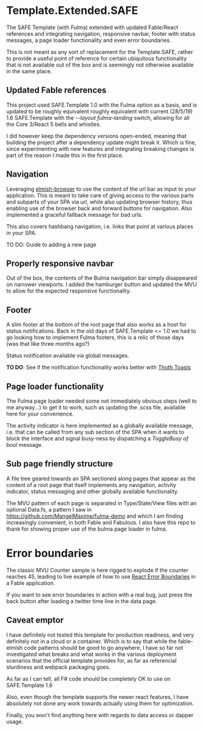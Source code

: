 # Template.Extended.SAFE
The SAFE Template (with Fulma) extended with updated Fable/React references and integrating navigation, responsive navbar, footer with status messages, a page loader functionality and even error boundaries.

This is not meant as any sort of replacement for the Template.SAFE, rather to provide a useful point of reference for certain ubiquitous functionality that is not available out of the box and is seemingly not otherwise available in the same place.

## Updated Fable references
This project used SAFE.Template 1.0 with the Fulma option as a basis, and is updated to be roughly equivalent roughly equivalent with current (28/5/19) 1.6 SAFE.Template with the _--layout fulma-landing_ switch, allowing for all the Core 3/React 5 bells and whistles.

I did however keep the dependency versions open-ended, meaning that building the project after a dependency update might break it. Which is fine, since experimenting with new features and integrating breaking changes is part of the reason I made this in the first place.

## Navigation
Leveraging [elmish-browser](https://elmish.github.io/browser/navigation.html) to use the content of the url bar as input to your application. This is meant to take care of giving access to the various parts and subparts of your SPA via url, while also updating browser history, thus enabling use of the browser back and forward buttons for navigation. Also implemented a graceful fallback message for bad urls.

This also covers hashbang navigation, i.e. links that point at various places in your SPA.

TO DO: Guide to adding a new page

## Properly responsive navbar
Out of the box, the contents of the Bulma navigation bar simply disappeared on narrower viewports. I added the hamburger button and updated the MVU to allow for the expected responsive functionality.

## Footer
A slim footer at the bottom of the root page that also works as a host for status notifications. Back in the old days of SAFE.Template <= 1.0 we had to go looking how to implement Fulma  footers, this is a relic of those days (was that like three months ago?)

Status notification available via global messages.

**TO DO**: See if the notification functionality works better with [Thoth Toasts](https://mangelmaxime.github.io/Thoth/elmish/toast_docs.html)

## Page loader functionality
The Fulma page loader needed some not immediately obvious steps (well to me anyway...) to get it to work, such as updating the .scss file, available here for your convenience.

The activity indicator is here implemented as a globally available message, i.e. that can be called from any sub section of the SPA when it wants to block the interface and signal busy-ness by dispatching a _ToggleBusy of bool_ message.

## Sub page friendly structure
A file tree geared towards an SPA sectioned along pages that appear as the content of a root page that itself implements any navigation, activity indicator, status messaging and other globally available functionality.

The MVU pattern of each page is separated in Type/State/View files with an optional Data.fs, a pattern I saw in https://github.com/MangelMaxime/fulma-demo and which I am finding increasingly convenient, in both Fable and Fabulous. I also have this repo to thank for showing proper use of the bulma page loader in fulma.

# Error boundaries
The classic MVU Counter sample is here rigged to explode if the counter reaches 45, leading to live example of how to use [React Error Boundaries](https://github.com/fable-compiler/fable-react/blob/master/docs/react-error-boundaries.md) in a Fable application.

If you want to see error boundaries in action with a real bug, just press the back button after loading a twitter time line in the data page.

## Caveat emptor
I have definitely not tested this template for production readiness, and very definitely not in a cloud or a container. Which is to say that while the fable-elmish code patterns should be good to go anywhere, I have so far not investigated what breaks and what works in the various deployment scenarios that the official template provides for, as far as referencial sturdiness and webpack packaging goes.

As far as I can tell, all F# code should be completely OK to use on SAFE.Template 1.6

Also, even though the template supports the newer react features, I have absolutely not done any work towards actually using them for optimization.

Finally, you won't find anything here with regards to data access or dapper usage.



